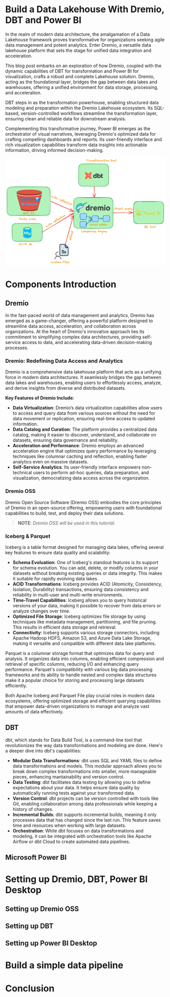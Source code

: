 # Build a Data Lakehouse With Dremio, DBT and Power BI

In the realm of modern data architecture, the amalgamation of a Data Lakehouse framework proves transformative for organizations seeking agile data management and potent analytics. Enter Dremio, a versatile data lakehouse platform that sets the stage for unified data integration and acceleration.

This blog post embarks on an exploration of how Dremio, coupled with the dynamic capabilities of DBT for transformation and Power BI for visualization, crafts a robust and complete Lakehouse solution. Dremio, acting as the foundational layer, bridges the gap between data lakes and warehouses, offering a unified environment for data storage, processing, and acceleration.

DBT steps in as the transformation powerhouse, enabling structured data modeling and preparation within the Dremio Lakehouse ecosystem. Its SQL-based, version-controlled workflows streamline the transformation layer, ensuring clean and reliable data for downstream analysis.

Complementing this transformative journey, Power BI emerges as the orchestrator of visual narratives, leveraging Dremio's optimized data for crafting compelling dashboards and reports. Its user-friendly interface and rich visualization capabilities transform data insights into actionable information, driving informed decision-making.

![architecture_diagram.png](images%2Farchitecture_diagram.png)


# Components Introduction
## Dremio
In the fast-paced world of data management and analytics, Dremio has emerged as a game-changer, offering a powerful platform designed to streamline data access, acceleration, and collaboration across organizations. At the heart of Dremio's innovative approach lies its commitment to simplifying complex data architectures, providing self-service access to data, and accelerating data-driven decision-making processes.

### Dremio: Redefining Data Access and Analytics
Dremio is a comprehensive data lakehouse platform that acts as a unifying force in modern data architectures. It seamlessly bridges the gap between data lakes and warehouses, enabling users to effortlessly access, analyze, and derive insights from diverse and distributed datasets.

**Key Features of Dremio Include**:
- **Data Virtualization**: Dremio’s data virtualization capabilities allow users to access and query data from various sources without the need for data movement or replication, ensuring real-time access to updated information.
- **Data Catalog and Curation**: The platform provides a centralized data catalog, making it easier to discover, understand, and collaborate on datasets, ensuring data governance and reliability.
- **Acceleration and Performance**: Dremio employs an advanced acceleration engine that optimizes query performance by leveraging techniques like columnar caching and reflection, enabling faster analytics even on massive datasets.
- **Self-Service Analytics**: Its user-friendly interface empowers non-technical users to perform ad-hoc queries, data preparation, and visualization, democratizing data access across the organization.

### Dremio OSS
Dremio Open Source Software (Dremio OSS) embodies the core principles of Dremio in an open-source offering, empowering users with foundational capabilities to build, test, and deploy their data solutions.

> **NOTE**: *Dremio OSS will be used in this tutorial.*

### Iceberg & Parquet
Iceberg is a table format designed for managing data lakes, offering several key features to ensure data quality and scalability:
- **Schema Evoluation**: One of Iceberg's standout features is its support for schema evolution. You can add, delete, or modify columns in your datasets without breaking existing queries or data integrity. This makes it suitable for rapidly evolving data lakes.
- **ACID Transformations**: Iceberg provides ACID (Atomicity, Consistency, Isolation, Durability) transactions, ensuring data consistency and reliability in multi-user and multi-write environments.
- **Time-Travel Capabilities**: Iceberg allows you to query historical versions of your data, making it possible to recover from data errors or analyze changes over time.
- **Optimized File Storage**: Iceberg optimizes file storage by using techniques like metadata management, partitioning, and file pruning. This results in efficient data storage and retrieval.
- **Connectivity**: Iceberg supports various storage connectors, including Apache Hadoop HDFS, Amazon S3, and Azure Data Lake Storage, making it versatile and compatible with different data lake platforms.

Parquet is a columnar storage format that optimizes data for query and analysis. It organizes data into columns, enabling efficient compression and retrieval of specific columns, reducing I/O and enhancing query performance. Parquet's compatibility with various big data processing frameworks and its ability to handle nested and complex data structures make it a popular choice for storing and processing large datasets efficiently.

Both Apache Iceberg and Parquet File play crucial roles in modern data ecosystems, offering optimized storage and efficient querying capabilities that empower data-driven organizations to manage and analyze vast amounts of data effectively.

## DBT
dbt, which stands for Data Build Tool, is a command-line tool that revolutionizes the way data transformations and modeling are done. Here's a deeper dive into dbt's capabilities:
- **Modular Data Transformations**: dbt uses SQL and YAML files to define data transformations and models. This modular approach allows you to break down complex transformations into smaller, more manageable pieces, enhancing mantainability and version control.
- **Data Testing**: dbt facilitates data testing by allowing you to define expectations about your data. It helps ensure data quality by automatically running tests against your transformed data.
- **Version Control**: dbt projects can be version controlled with tools like Git, enabling collaboration among data professionals while keeping a history of changes.
- **Incremental Builds**: dbt supports incremental builds, meaning it only processes data that has changed since the last run. This feature saves time and resources when working with large datasets.
- **Orchestration**: While dbt focuses on data transformations and modeling, it can be integrated with orchestration tools like Apache Airflow or dbt Cloud to create automated data pipelines.

## Microsoft Power BI

# Setting up Dremio, DBT, Power BI Desktop
## Setting up Dremio OSS

## Setting up DBT

## Setting up Power BI Desktop

# Build a simple data pipeline


# Conclusion




